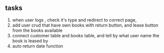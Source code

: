 ## tasks

1. when user logs , check it's type and redirect to correct page,
2. add user crud that have own books with return button, and lease button from the books available
3. connect customer table and books table, and tell by what user name the book is leased by
4. auto return date function
